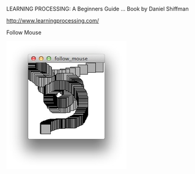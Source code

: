 LEARNING PROCESSING: A Beginners Guide ...
Book by Daniel Shiffman

http://www.learningprocessing.com/

Follow Mouse

![follow mouse](https://github.com/tomstuder/LearnProcessing/blob/master/renders/followmouse.jpg)
